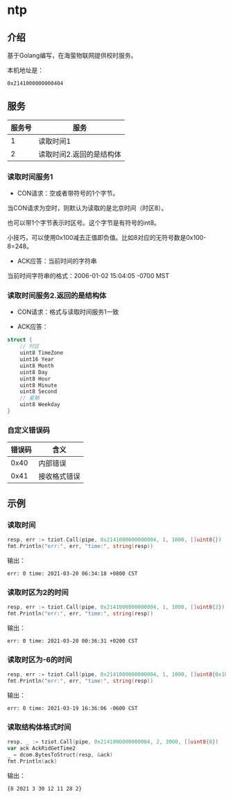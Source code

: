 # ntp

## 介绍
基于Golang编写，在海萤物联网提供校时服务。

本机地址是：
```text
0x2141000000000404
```

## 服务
服务号|服务
---|---
1|读取时间1
2|读取时间2.返回的是结构体

### 读取时间服务1
- CON请求：空或者带符号的1个字节。

当CON请求为空时，则默认为读取的是北京时间（时区8）。

也可以带1个字节表示时区号。这个字节是有符号的int8。

小技巧，可以使用0x100减去正值即负值。比如8对应的无符号数是0x100-8=248。

- ACK应答：当前时间的字符串

当前时间字符串的格式：2006-01-02 15:04:05 -0700 MST

### 读取时间服务2.返回的是结构体
- CON请求：格式与读取时间服务1一致

- ACK应答：
```c
struct {
    // 时区
    uint8 TimeZone
    uint16 Year
    uint8 Month
    uint8 Day
    uint8 Hour
    uint8 Minute
    uint8 Second
    // 星期
    uint8 Weekday
}
```

### 自定义错误码
错误码|含义
---|---
0x40|内部错误
0x41|接收格式错误

## 示例
### 读取时间
```go
resp, err := tziot.Call(pipe, 0x2141000000000004, 1, 1000, []uint8{})
fmt.Println("err:", err, "time:", string(resp))
```

输出：
```text
err: 0 time: 2021-03-20 06:34:18 +0800 CST
```

### 读取时区为2的时间
```go
resp, err := tziot.Call(pipe, 0x2141000000000004, 1, 1000, []uint8{2})
fmt.Println("err:", err, "time:", string(resp))
```

输出：
```text
err: 0 time: 2021-03-20 00:36:31 +0200 CST
```

### 读取时区为-6的时间
```go
resp, err := tziot.Call(pipe, 0x2141000000000004, 1, 1000, []uint8{0x100-6})
fmt.Println("err:", err, "time:", string(resp))
```

输出：
```text
err: 0 time: 2021-03-19 16:36:06 -0600 CST
```

### 读取结构体格式时间
```go
resp, _ := tziot.Call(pipe, 0x2141000000000004, 2, 3000, []uint8{8})
var ack AckRidGetTime2
_ = dcom.BytesToStruct(resp, &ack)
fmt.Println(ack)
```

输出：
```text
{8 2021 3 30 12 11 28 2}
```